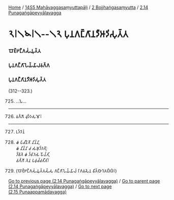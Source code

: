 
[Home](/) / [14S5 Mahāvaggasaṃyuttapāḷi](/tipitaka/14S5.md) / [2 Bojjhaṅgasaṃyutta](/tipitaka/14S5/2.md) / [2.14 Punagaṅgāpeyyālavagga](/tipitaka/14S5/2/2.14.md)

# 𑁨𑁇𑁧𑁪𑁇𑁧--𑁧𑁨 𑀧𑀼𑀦𑀕𑀗𑁆𑀕𑀸𑀦𑀤𑀻𑀆𑀤𑀺𑀲𑀼𑀢𑁆𑀢

### 𑀩𑁄𑀚𑁆𑀛𑀗𑁆𑀕𑀲𑀁𑀬𑀼𑀢𑁆𑀢

### 𑀧𑀼𑀦𑀕𑀗𑁆𑀕𑀸𑀧𑁂𑀬𑁆𑀬𑀸𑀮𑀯𑀕𑁆𑀕

### 𑀧𑀼𑀦𑀕𑀗𑁆𑀕𑀸𑀦𑀤𑀻𑀆𑀤𑀺𑀲𑀼𑀢𑁆𑀢

(312--323.)

725. …𑀧𑁂…

---

726. 𑀯𑀕𑁆𑀕𑁄 𑀘𑀼𑀤𑁆𑀤𑀲𑀫𑁄𑁇



---

727. 𑀉𑀤𑁆𑀤𑀸𑀦𑀁



728. _𑀙 𑀧𑀸𑀘𑀻𑀦𑀢𑁄 𑀦𑀺𑀦𑁆𑀦𑀸,_  
_𑀙 𑀦𑀺𑀦𑁆𑀦𑀸 𑀘 𑀲𑀫𑀼𑀤𑁆𑀤𑀢𑁄;_  
_𑀤𑁆𑀯𑁂𑀢𑁂 𑀙 𑀤𑁆𑀯𑀸𑀤𑀲 𑀳𑁄𑀦𑁆𑀢𑀺,_  
_𑀯𑀕𑁆𑀕𑁄 𑀢𑁂𑀦 𑀧𑀯𑀼𑀘𑁆𑀘𑀢𑀻𑀢𑀺𑁇_  


729. (𑀩𑁄𑀚𑁆𑀛𑀗𑁆𑀕𑀲𑀁𑀬𑀼𑀢𑁆𑀢𑀲𑁆𑀲 𑀕𑀗𑁆𑀕𑀸𑀧𑁂𑀬𑁆𑀬𑀸𑀮𑀁 𑀭𑀸𑀕𑀯𑀲𑁂𑀦 𑀯𑀺𑀢𑁆𑀣𑀸𑀭𑁂𑀢𑀩𑁆𑀩𑀁𑁇)

[Go to previous page (2.14 Punagaṅgāpeyyālavagga)](/tipitaka/14S5/2/2.14.md) / [Go to parent page (2.14 Punagaṅgāpeyyālavagga)](/tipitaka/14S5/2/2.14.md) / [Go to next page (2.15 Punaappamādavagga)](/tipitaka/14S5/2/2.15.md)


